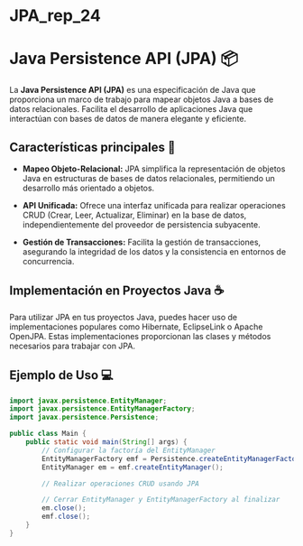# JPA_rep_24
# Java Persistence API (JPA) 📦

La **Java Persistence API (JPA)** es una especificación de Java que proporciona un marco de trabajo para mapear objetos Java a bases de datos relacionales. Facilita el desarrollo de aplicaciones Java que interactúan con bases de datos de manera elegante y eficiente.

## Características principales 🌟

- **Mapeo Objeto-Relacional:** JPA simplifica la representación de objetos Java en estructuras de bases de datos relacionales, permitiendo un desarrollo más orientado a objetos.

- **API Unificada:** Ofrece una interfaz unificada para realizar operaciones CRUD (Crear, Leer, Actualizar, Eliminar) en la base de datos, independientemente del proveedor de persistencia subyacente.

- **Gestión de Transacciones:** Facilita la gestión de transacciones, asegurando la integridad de los datos y la consistencia en entornos de concurrencia.

## Implementación en Proyectos Java ☕

Para utilizar JPA en tus proyectos Java, puedes hacer uso de implementaciones populares como Hibernate, EclipseLink o Apache OpenJPA. Estas implementaciones proporcionan las clases y métodos necesarios para trabajar con JPA.

## Ejemplo de Uso 💻

```java
import javax.persistence.EntityManager;
import javax.persistence.EntityManagerFactory;
import javax.persistence.Persistence;

public class Main {
    public static void main(String[] args) {
        // Configurar la factoría del EntityManager
        EntityManagerFactory emf = Persistence.createEntityManagerFactory("nombreUnidadPersistencia");
        EntityManager em = emf.createEntityManager();

        // Realizar operaciones CRUD usando JPA

        // Cerrar EntityManager y EntityManagerFactory al finalizar
        em.close();
        emf.close();
    }
}
